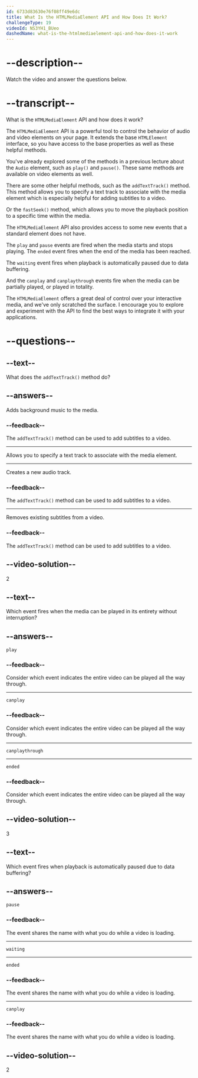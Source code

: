 ```yaml
---
id: 6733d83630e76f08ff49e6dc
title: What Is the HTMLMediaElement API and How Does It Work?
challengeType: 19
videoId: NS3YH1_BUeo
dashedName: what-is-the-htmlmediaelement-api-and-how-does-it-work
---
```


# --description--

Watch the video and answer the questions below.

# --transcript--

What is the `HTMLMediaElement` API and how does it work?

The `HTMLMediaElement` API is a powerful tool to control the behavior of audio and video elements on your page. It extends the base `HTMLElement` interface, so you have access to the base properties as well as these helpful methods.

You've already explored some of the methods in a previous lecture about the `Audio` element, such as `play()` and `pause()`. These same methods are available on video elements as well.

There are some other helpful methods, such as the `addTextTrack()` method. This method allows you to specify a text track to associate with the media element which is especially helpful for adding subtitles to a video.

Or the `fastSeek()` method, which allows you to move the playback position to a specific time within the media.

The `HTMLMediaElement` API also provides access to some new events that a standard element does not have.

The `play` and `pause` events are fired when the media starts and stops playing. The `ended` event fires when the end of the media has been reached.

The `waiting` event fires when playback is automatically paused due to data buffering.

And the `canplay` and `canplaythrough` events fire when the media can be partially played, or played in totality.

The `HTMLMediaElement` offers a great deal of control over your interactive media, and we've only scratched the surface. I encourage you to explore and experiment with the API to find the best ways to integrate it with your applications.

# --questions--

## --text--

What does the `addTextTrack()` method do?

## --answers--

Adds background music to the media.

### --feedback--

The `addTextTrack()` method can be used to add subtitles to a video.

---

Allows you to specify a text track to associate with the media element.

---

Creates a new audio track.

### --feedback--

The `addTextTrack()` method can be used to add subtitles to a video.

---

Removes existing subtitles from a video.

### --feedback--

The `addTextTrack()` method can be used to add subtitles to a video.

## --video-solution--

2

## --text--

Which event fires when the media can be played in its entirety without interruption?

## --answers--

`play`

### --feedback--

Consider which event indicates the entire video can be played all the way through.

---

`canplay`

### --feedback--

Consider which event indicates the entire video can be played all the way through.

---

`canplaythrough`

---

`ended`

### --feedback--

Consider which event indicates the entire video can be played all the way through.

## --video-solution--

3

## --text--

Which event fires when playback is automatically paused due to data buffering?

## --answers--

`pause`

### --feedback--

The event shares the name with what you do while a video is loading.

---

`waiting`

---

`ended`

### --feedback--

The event shares the name with what you do while a video is loading.

---

`canplay`

### --feedback--

The event shares the name with what you do while a video is loading.

## --video-solution--

2
